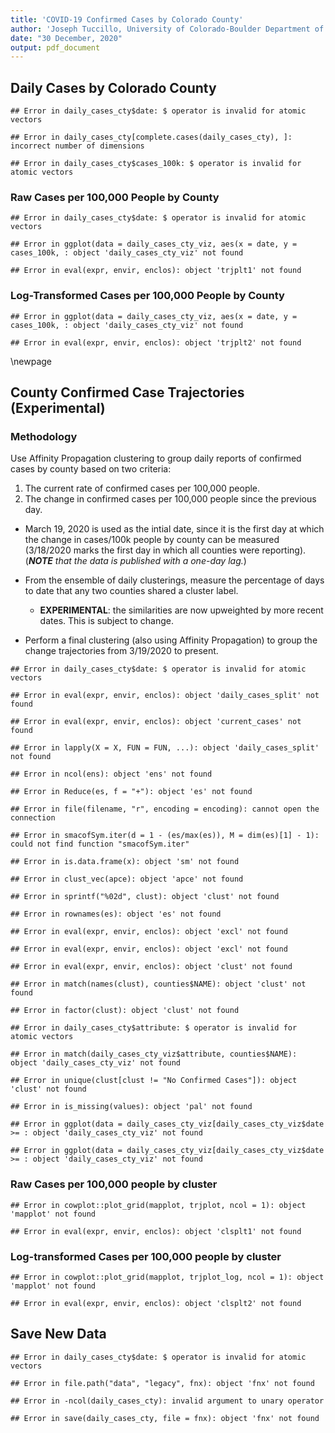 ```yaml
---
title: 'COVID-19 Confirmed Cases by Colorado County'
author: 'Joseph Tuccillo, University of Colorado-Boulder Department of Geography'
date: "30 December, 2020"
output: pdf_document
---
```




## Daily Cases by Colorado County






```
## Error in daily_cases_cty$date: $ operator is invalid for atomic vectors
```


```
## Error in daily_cases_cty[complete.cases(daily_cases_cty), ]: incorrect number of dimensions
```






```
## Error in daily_cases_cty$cases_100k: $ operator is invalid for atomic vectors
```


### Raw Cases per 100,000 People by County


```
## Error in daily_cases_cty$date: $ operator is invalid for atomic vectors
```



```
## Error in ggplot(data = daily_cases_cty_viz, aes(x = date, y = cases_100k, : object 'daily_cases_cty_viz' not found
```

```
## Error in eval(expr, envir, enclos): object 'trjplt1' not found
```

### Log-Transformed Cases per 100,000 People by County


```
## Error in ggplot(data = daily_cases_cty_viz, aes(x = date, y = cases_100k, : object 'daily_cases_cty_viz' not found
```

```
## Error in eval(expr, envir, enclos): object 'trjplt2' not found
```




\newpage
## County Confirmed Case Trajectories (Experimental)


### Methodology

Use Affinity Propagation clustering to group daily reports of confirmed cases by county based on two criteria:

1. The current rate of confirmed cases per 100,000 people.
2. The change in confirmed cases per 100,000 people since the previous day.

- March 19, 2020 is used as the intial date, since it is the first day at which the change in cases/100k people by county can be measured (3/18/2020 marks the first day in which all counties were reporting). (_**NOTE** that the data is published with a one-day lag._)

- From the ensemble of daily clusterings, measure the percentage of days to date that any two counties shared a cluster label.
    - **EXPERIMENTAL**: the similarities are now upweighted by more recent dates. This is subject to change.

- Perform a final clustering (also using Affinity Propagation) to group the change trajectories from 3/19/2020 to present.


```
## Error in daily_cases_cty$date: $ operator is invalid for atomic vectors
```


```
## Error in eval(expr, envir, enclos): object 'daily_cases_split' not found
```

```
## Error in eval(expr, envir, enclos): object 'current_cases' not found
```


```
## Error in lapply(X = X, FUN = FUN, ...): object 'daily_cases_split' not found
```




```
## Error in ncol(ens): object 'ens' not found
```

```
## Error in Reduce(es, f = "+"): object 'es' not found
```


```
## Error in file(filename, "r", encoding = encoding): cannot open the connection
```

```
## Error in smacofSym.iter(d = 1 - (es/max(es)), M = dim(es)[1] - 1): could not find function "smacofSym.iter"
```



```
## Error in is.data.frame(x): object 'sm' not found
```


```
## Error in clust_vec(apce): object 'apce' not found
```

```
## Error in sprintf("%02d", clust): object 'clust' not found
```

```
## Error in rownames(es): object 'es' not found
```

```
## Error in eval(expr, envir, enclos): object 'excl' not found
```

```
## Error in eval(expr, envir, enclos): object 'excl' not found
```

```
## Error in eval(expr, envir, enclos): object 'clust' not found
```


```
## Error in match(names(clust), counties$NAME): object 'clust' not found
```


```
## Error in factor(clust): object 'clust' not found
```


```
## Error in daily_cases_cty$attribute: $ operator is invalid for atomic vectors
```

```
## Error in match(daily_cases_cty_viz$attribute, counties$NAME): object 'daily_cases_cty_viz' not found
```




```
## Error in unique(clust[clust != "No Confirmed Cases"]): object 'clust' not found
```



```
## Error in is_missing(values): object 'pal' not found
```


```
## Error in ggplot(data = daily_cases_cty_viz[daily_cases_cty_viz$date >= : object 'daily_cases_cty_viz' not found
```


```
## Error in ggplot(data = daily_cases_cty_viz[daily_cases_cty_viz$date >= : object 'daily_cases_cty_viz' not found
```

### Raw Cases per 100,000 people by cluster


```
## Error in cowplot::plot_grid(mapplot, trjplot, ncol = 1): object 'mapplot' not found
```

```
## Error in eval(expr, envir, enclos): object 'clsplt1' not found
```

### Log-transformed Cases per 100,000 people by cluster


```
## Error in cowplot::plot_grid(mapplot, trjplot_log, ncol = 1): object 'mapplot' not found
```

```
## Error in eval(expr, envir, enclos): object 'clsplt2' not found
```

## Save New Data


```
## Error in daily_cases_cty$date: $ operator is invalid for atomic vectors
```

```
## Error in file.path("data", "legacy", fnx): object 'fnx' not found
```

```
## Error in -ncol(daily_cases_cty): invalid argument to unary operator
```

```
## Error in save(daily_cases_cty, file = fnx): object 'fnx' not found
```

